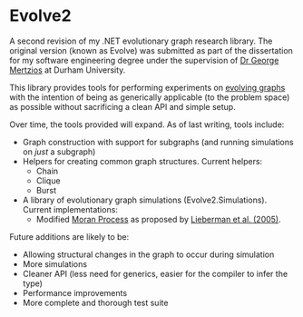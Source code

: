 Evolve2
=======

A second revision of my .NET evolutionary graph research library. The original version (known as Evolve) was submitted as part of the dissertation for my software engineering degree under the supervision of [Dr George Mertzios](http://www.dur.ac.uk/george.mertzios/) at Durham University.

This library provides tools for performing experiments on [evolving graphs](http://en.wikipedia.org/wiki/Evolutionary_graph_theory) with the intention of being as generically applicable (to the problem space) as possible without sacrificing a clean API and simple setup.

Over time, the tools provided will expand. As of last writing, tools include:
* Graph construction with support for subgraphs (and running simulations on *just* a subgraph)
* Helpers for creating common graph structures. Current helpers:
    * Chain
	* Clique
	* Burst
* A library of evolutionary graph simulations (Evolve2.Simulations). Current implementations:  
    - Modified [Moran Process](http://en.wikipedia.org/wiki/Moran_Process) as proposed by [Lieberman et al. (2005)](http://abel.math.harvard.edu/archive/153_fall_04/Additional_reading_material/evolutionary%20graph%20theory.pdf).

Future additions are likely to be:
* Allowing structural changes in the graph to occur during simulation
* More simulations
* Cleaner API (less need for generics, easier for the compiler to infer the type) 
* Performance improvements
* More complete and thorough test suite
